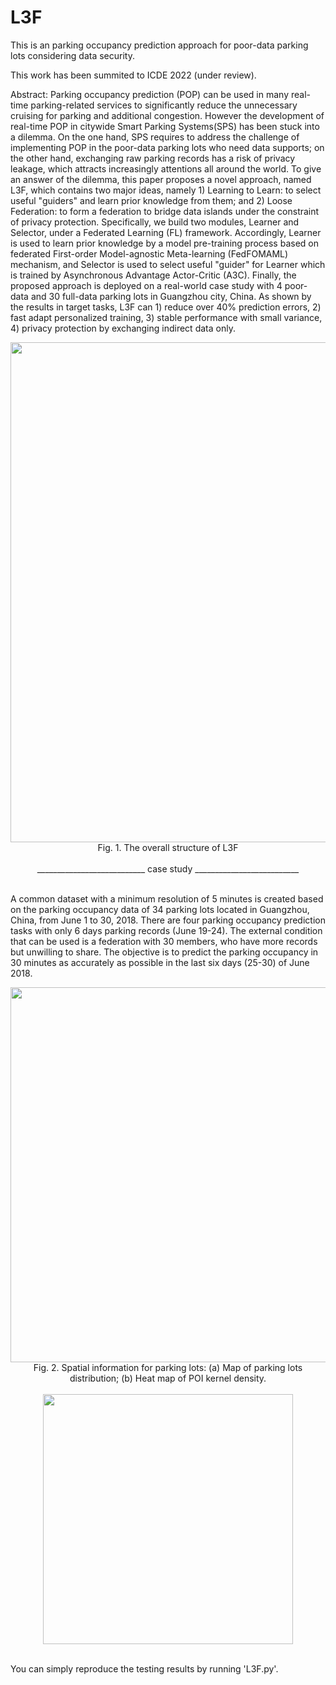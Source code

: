# L3F
This is an parking occupancy prediction approach for poor-data parking lots considering data security.

This work has been summited to ICDE 2022 (under review).

Abstract: Parking occupancy prediction (POP) can be used in many real-time parking-related services to significantly reduce the unnecessary cruising for parking and additional congestion. However the development of real-time POP in citywide Smart Parking Systems(SPS) has been stuck into a dilemma. On the one hand, SPS requires to address the challenge of implementing POP in the poor-data parking lots who need data supports; on the other hand, exchanging raw parking records has a risk of privacy leakage, which attracts increasingly attentions all around the world. To give an answer of the dilemma, this paper proposes a novel approach, named L3F, which contains two major ideas, namely 1) Learning to Learn: to select useful "guiders" and learn prior knowledge from them; and 2) Loose Federation: to form a federation to bridge data islands under the constraint of privacy protection. Specifically, we build two modules, Learner and Selector, under a Federated Learning (FL) framework. Accordingly, Learner is used to learn prior knowledge by a model pre-training process based on federated First-order Model-agnostic Meta-learning (FedFOMAML) mechanism, and Selector is used to select useful "guider" for Learner which is trained by Asynchronous Advantage Actor-Critic (A3C). Finally, the proposed approach is deployed on a real-world case study with 4 poor-data and 30 full-data parking lots in Guangzhou city, China. As shown by the results in target tasks, L3F can  1) reduce over 40% prediction errors, 2) fast adapt personalized training, 3) stable performance with small variance, 4) privacy protection by exchanging indirect data only. <br>

<div align="center"><img src="https://user-images.githubusercontent.com/49360609/147719583-a9787950-635d-4015-b1e2-2ed145260ab4.jpg" width="800"/>
</div>
<div align="center">Fig. 1. The overall structure of L3F
</div><br>
  

<div align="center">___________________________ case study __________________________
</div><br>

A common dataset with a minimum resolution of 5 minutes is created based on the parking occupancy data of 34 parking lots located in Guangzhou, China, from June 1 to 30, 2018. There are four parking occupancy prediction tasks with only 6 days parking records (June 19-24). The external condition that can be used is a federation with 30 members, who have more records but unwilling to share. The objective is to predict the parking occupancy in 30 minutes as accurately as possible in the last six days (25-30) of June 2018.

<div align="center"><img src="https://user-images.githubusercontent.com/49360609/148180675-41fc13b7-9a1d-46cf-9ffe-e633f2048804.jpg" width="600"/>
</div>
<div align="center">Fig. 2. Spatial information for parking lots: (a) Map of parking lots distribution; (b) Heat map of POI kernel density.
</div><br>

<div align="center"><img src="https://user-images.githubusercontent.com/49360609/148182865-4f4c872d-0cd6-4845-9f58-8f3b1298ce23.png" width="400"/>
</div><br>

You can simply reproduce the testing results by running 'L3F.py'.
